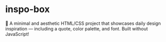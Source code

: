 # inspo-box
🎨 A minimal and aesthetic HTML/CSS project that showcases daily design inspiration — including a quote, color palette, and font. Built without JavaScript!
